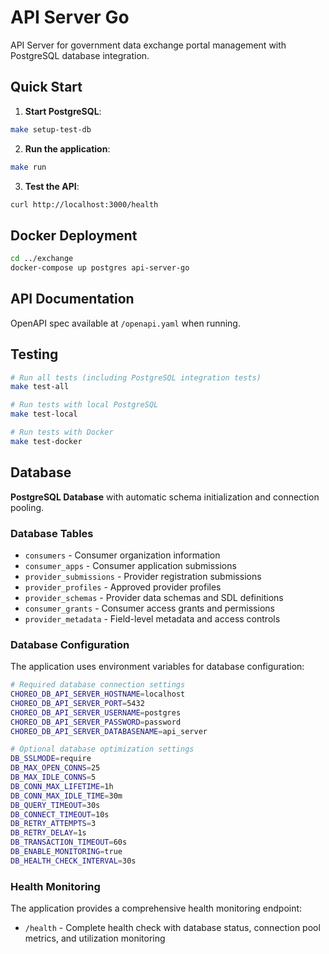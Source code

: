 # API Server Go

API Server for government data exchange portal management with PostgreSQL database integration.


## Quick Start

1. **Start PostgreSQL**:
```bash
make setup-test-db
```

2. **Run the application**:
```bash
make run
```

3. **Test the API**:
```bash
curl http://localhost:3000/health
```

## Docker Deployment

```bash
cd ../exchange
docker-compose up postgres api-server-go
```

## API Documentation

OpenAPI spec available at `/openapi.yaml` when running.

## Testing

```bash
# Run all tests (including PostgreSQL integration tests)
make test-all

# Run tests with local PostgreSQL
make test-local

# Run tests with Docker
make test-docker
```

## Database

**PostgreSQL Database** with automatic schema initialization and connection pooling.

### Database Tables
- `consumers` - Consumer organization information
- `consumer_apps` - Consumer application submissions
- `provider_submissions` - Provider registration submissions
- `provider_profiles` - Approved provider profiles
- `provider_schemas` - Provider data schemas and SDL definitions
- `consumer_grants` - Consumer access grants and permissions
- `provider_metadata` - Field-level metadata and access controls

### Database Configuration

The application uses environment variables for database configuration:

```bash
# Required database connection settings
CHOREO_DB_API_SERVER_HOSTNAME=localhost
CHOREO_DB_API_SERVER_PORT=5432
CHOREO_DB_API_SERVER_USERNAME=postgres
CHOREO_DB_API_SERVER_PASSWORD=password
CHOREO_DB_API_SERVER_DATABASENAME=api_server

# Optional database optimization settings
DB_SSLMODE=require
DB_MAX_OPEN_CONNS=25
DB_MAX_IDLE_CONNS=5
DB_CONN_MAX_LIFETIME=1h
DB_CONN_MAX_IDLE_TIME=30m
DB_QUERY_TIMEOUT=30s
DB_CONNECT_TIMEOUT=10s
DB_RETRY_ATTEMPTS=3
DB_RETRY_DELAY=1s
DB_TRANSACTION_TIMEOUT=60s
DB_ENABLE_MONITORING=true
DB_HEALTH_CHECK_INTERVAL=30s
```

### Health Monitoring

The application provides a comprehensive health monitoring endpoint:

- `/health` - Complete health check with database status, connection pool metrics, and utilization monitoring

